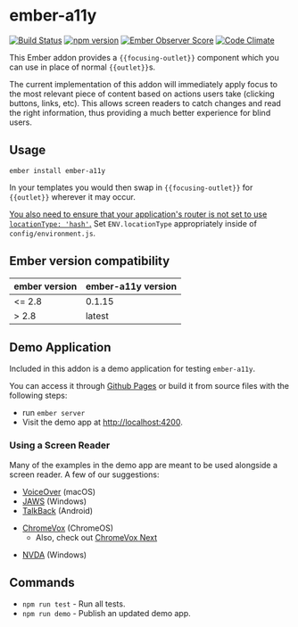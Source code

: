# ember-a11y
[![Build Status](https://travis-ci.org/ember-a11y/ember-a11y.svg)](https://travis-ci.org/ember-a11y/ember-a11y)
[![npm version](https://badge.fury.io/js/ember-a11y.svg)](http://badge.fury.io/js/ember-a11y)
[![Ember Observer Score](http://emberobserver.com/badges/ember-a11y.svg)](http://emberobserver.com/addons/ember-a11y)
[![Code Climate](https://codeclimate.com/github/ember-a11y/ember-a11y/badges/gpa.svg)](https://codeclimate.com/github/ember-a11y/ember-a11y)

This Ember addon provides a `{{focusing-outlet}}` component which you can use in place of normal `{{outlet}}`s.

The current implementation of this addon will immediately apply focus to the most relevant piece of content based on actions users take (clicking buttons, links, etc). This allows screen readers to catch changes and read the right information, thus providing a much better experience for blind users.

## Usage

`ember install ember-a11y`

In your templates you would then swap in `{{focusing-outlet}}` for `{{outlet}}` wherever it may occur.

[You also need to ensure that your application's router is not set to use `locationType: 'hash'`.](https://github.com/ember-a11y/ember-a11y/issues/2) Set `ENV.locationType` appropriately inside of `config/environment.js`.

## Ember version compatibility


| ember version | ember-a11y version | 
|-----|-----|
| <= 2.8 | 0.1.15 |
| > 2.8  | latest  |

## Demo Application

Included in this addon is a demo application for testing `ember-a11y`.

You can access it through [Github Pages](http://ember-a11y.github.io/ember-a11y/) or build it from source
files with the following steps:

* run `ember server`
* Visit the demo app at [http://localhost:4200](http://localhost:4200).

### Using a Screen Reader

Many of the examples in the demo app are meant to be used alongside a screen reader. A few of our suggestions:

* [VoiceOver](http://www.apple.com/accessibility/osx/voiceover/) (macOS)
* [JAWS](http://www.freedomscientific.com/Products/Blindness/JAWS)  (Windows)
* [TalkBack](https://play.google.com/store/apps/details?id=com.google.android.marvin.talkback) (Android)
- [ChromeVox](http://www.chromevox.com/) (ChromeOS)
  + Also, check out [ChromeVox Next](http://www.chromevox.com/next.html)
* [NVDA](http://www.nvaccess.org/) (Windows)

## Commands

* `npm run test` - Run all tests.
* `npm run demo` - Publish an updated demo app.

